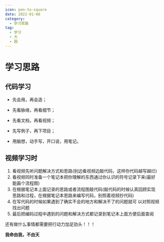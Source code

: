 ```yaml
---
icon: pen-to-square
date: 2022-01-08
category:
  - 学习思路
tag:
  - 学习
  - 大
  - 圆
---
```

# 学习思路

## 代码学习

- 先会用，再会造；

- 先看脉络，再看细节；

- 先看文档，再看视频；

- 先写例子，再下项目；

- 用脑想，动手写，开口说，用笔记。

## 视频学习时

1. 看视频先听问题解决方式和思路(别边看视频边敲代码，这样你代码越写越烂)
2. 看视频同时准备一个笔记本把你理解的东西通过你认识的符号记录下来(最好能画个流程图)
3. 在根据笔记本上面记录的思路或者流程图敲代码(敲代码的时候认真回顾实现思路和过程，在根据笔记本思路来编写代码，别照着视频抄代码)
4. 在写代码的时候如果遇到了确实不会的地方和解决不了的问题就可 以对照视频找出问题
5. 最后把编码过程中遇到的问题和解决方式都记录到笔记本上面方便后面查阅

还有做什么事情都需要把行动力加足劲头！！！

**我命由我，不由天**
